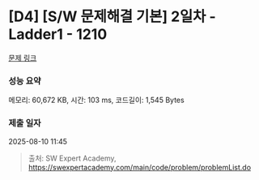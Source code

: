 # [D4] [S/W 문제해결 기본] 2일차 - Ladder1 - 1210 

[문제 링크](https://swexpertacademy.com/main/code/problem/problemDetail.do?contestProbId=AV14ABYKADACFAYh) 

### 성능 요약

메모리: 60,672 KB, 시간: 103 ms, 코드길이: 1,545 Bytes

### 제출 일자

2025-08-10 11:45



> 출처: SW Expert Academy, https://swexpertacademy.com/main/code/problem/problemList.do